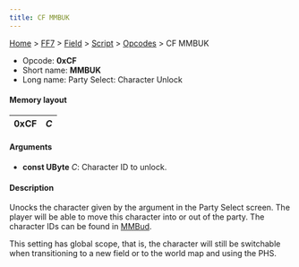 ```yaml
---
title: CF MMBUK
---
```


[Home](Main%20Page.md) > [FF7](FF7.md) > [Field](FF7/Field.md) > [Script](FF7/Field/Script.md) > [Opcodes](FF7/Field/Script/Opcodes.md) > CF MMBUK

-   Opcode: **0xCF**
-   Short name: **MMBUK**
-   Long name: Party Select: Character Unlock

#### Memory layout

| 0xCF | *C* |
|------|-----|

#### Arguments

-   **const UByte** *C*: Character ID to unlock.

#### Description

Unocks the character given by the argument in the Party Select screen.
The player will be able to move this character into or out of the party.
The character IDs can be found in [MMBud][].

This setting has global scope, that is, the character will still be
switchable when transitioning to a new field or to the world map and
using the PHS.

  [MMBud]: CD%20MMBud.md "wikilink"
